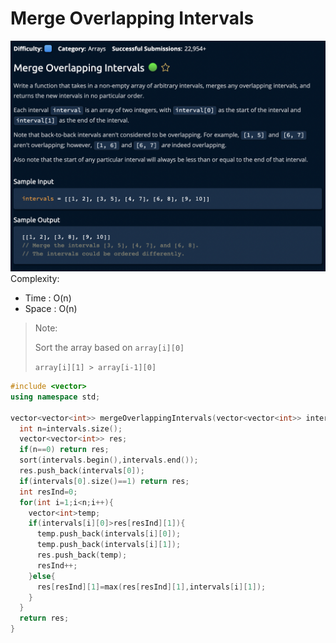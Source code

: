 # Merge Overlapping Intervals
[![](https://raw.githubusercontent.com/rakeshkumar1019/AlgoExpert/main/images/MergeOverLappingIntervals.png?token=GHSAT0AAAAAABVRPMTD3NLTK5B3WIRL6APOYW5IFEQ)](https://raw.githubusercontent.com/rakeshkumar1019/AlgoExpert/main/images/MergeOverLappingIntervals.png?token=GHSAT0AAAAAABVRPMTD3NLTK5B3WIRL6APOYW5IFEQ)
Complexity:
- Time : O(n)
- Space : O(n)

>Note: 
>
>Sort the array based on `array[i][0]`
>
>`array[i][1] > array[i-1][0]`

```cpp
#include <vector>
using namespace std;

vector<vector<int>> mergeOverlappingIntervals(vector<vector<int>> intervals) {
  int n=intervals.size();
  vector<vector<int>> res;
  if(n==0) return res;
  sort(intervals.begin(),intervals.end());
  res.push_back(intervals[0]);
  if(intervals[0].size()==1) return res;
  int resInd=0;
  for(int i=1;i<n;i++){
    vector<int>temp;
    if(intervals[i][0]>res[resInd][1]){
      temp.push_back(intervals[i][0]);
      temp.push_back(intervals[i][1]);
      res.push_back(temp);
      resInd++;
    }else{
      res[resInd][1]=max(res[resInd][1],intervals[i][1]);
    }
  }
  return res;
}

```
